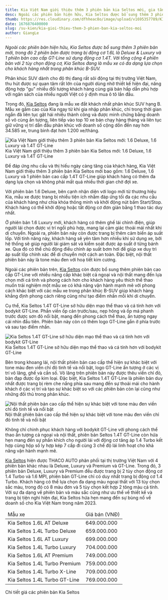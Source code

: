```yaml
---
title: Kia Việt Nam giới thiệu thêm 3 phiên bản kia Seltos mới, gia tăng lựa chọn cho khách Việt
desc: Ngoài các phiên bản hiện hữu, Kia Seltos được bổ sung thêm 3 phiên bản mới, trong đó 2 phiên bản được trang bị động cơ 1.6L là Deluxe & Luxury và 1 phiên bản cao cấp GT-Line sử dụng động cơ 1.4T.
thumb: https://res.cloudinary.com/dfhheac8o/image/upload/v1695357789/KIA/KIA%20Posts/kia-seltos-14-turbo-gt-line_jtjq2t.webp
date: 1676876400000
slug: /su-kien/kia-gioi-thieu-them-3-phien-ban-kia-seltos-moi
author: GiangLe
---
```


_Ngoài các phiên bản hiện hữu, Kia Seltos được bổ sung thêm 3 phiên bản mới, trong đó 2 phiên bản được trang bị động cơ 1.6L là Deluxe & Luxury và 1 phiên bản cao cấp GT-Line sử dụng động cơ 1.4T. Với tổng cộng 4 phiên bản với 2 tùy chọn động cơ, Kia Seltos đang là mẫu xe có đa dạng lựa chọn cho khách hàng nhất trong phân khúc B-SUV._

Phân khúc SUV dành cho đô thị đang rất sôi động tại thị trường Việt Nam, thu hút được sự quan tâm rất lớn của người dùng nhờ thiết kế hiện đại, năng động hợp "gu" nhiều đối tượng khách hàng cùng giá bán hấp dẫn phù hợp với ngân sách của nhiều người Việt có ý định mua ô tô lần đầu.

Trong đó, [Kia Seltos](https://seltos.kiavietnam.com.vn/) đang là mẫu xe đắt khách nhất phân khúc SUV hạng B. Mẫu xe gầm cao của Kia ngay từ khi gia nhập phân khúc, chỉ trong thời gian ngắn đã liên tục gặt hái nhiều thành công và được minh chứng bằng doanh số vô cùng ấn tượng, liên tiếp vào top 10 xe bán chạy hàng tháng và liên tục giữ vững vị trí dẫn đầu phân khúc với doanh số cộng dồn đến nay hơn 34.585 xe, trung bình đạt hơn 1.200 xe/tháng.

<div class="post-img-wrapper" style={{aspectRatio:2.3}}>
<Image src="https://res.cloudinary.com/dfhheac8o/image/upload/v1695357789/KIA/KIA%20Posts/kia-seltos-14-turbo-gt-line_jtjq2t.webp" alt="Kia Việt Nam giới thiệu thêm 3 phiên bản Kia Seltos mới: 1.6 Deluxe, 1.6 Luxury và 1.4T GT-Line" fill={true} />
<span class="post-img-title">Kia Việt Nam giới thiệu thêm 3 phiên bản Kia Seltos mới: 1.6 Deluxe, 1.6 Luxury và 1.4T GT-Line</span>
</div>

Để đáp ứng nhu cầu và thị hiếu ngày càng tăng của khách hàng, Kia Việt Nam giới thiệu thêm 3 phiên bản Kia Seltos mới bao gồm: 1.6 Deluxe, 1.6 Luxury và 1 phiên bản cao cấp 1.4T GT-Line giúp khách hàng có thêm đa dạng lựa chọn và không phải mất quá nhiều thời gian chờ đợi xe.

Với phiên bản 1.6 Deluxe, bên cạnh nhận diện với logo mới từ thương hiệu Kia, mẫu xe được trang bị nhiều tiện ích nhằm đáp ứng tối đa các nhu cầu của khách hàng như chìa khóa thông minh và khởi động nút bấm Start/Stop. Khách hàng có thể khởi động hoặc tắt động cơ đơn giản bằng 1 thao tác duy nhất.

Ở phiên bản 1.6 Luxury mới, khách hàng có thêm ghế lái chỉnh điện, giúp người lái chọn được vị trí ngồi phù hợp, mang lại cảm giác thoải mái nhất khi di chuyển. Ngoài ra, phiên bản này còn được trang bị thêm cảm biến áp suất lốp. Với tính năng này, khách hàng sẽ yên tâm hơn nhiều khi sử dụng xe, bởi hệ thống sẽ giúp người lái giám sát và kiểm soát được áp suất ở từng bánh xe. Qua đó có thể chủ động điều chỉnh áp suất bơm hơi để giúp xe duy trì áp suất lốp chính xác để di chuyển một cách an toàn. Đặc biệt, nội thất phiên bản này là tone màu đen với hoạ tiết kim cương.

Ngoài các phiên bản trên, [Kia Seltos](https://seltos.kiavietnam.com.vn/) còn được bổ sung thêm phiên bản cao cấp GT-Line với nhiều nâng cấp khác biệt cả ngoại và nội thất mang đến lựa chọn mới cá tính và phong cách hơn cho khách hàng yêu thích thể thao muốn trải nghiệm một mẫu xe có khả năng vận hành mạnh mẽ với phong cách khác biệt với các mẫu xe trong phân khúc B-SUV giúp khách hàng khẳng định phong cách riêng cũng như tạo điểm nhấn mỗi khi di chuyển.

Cụ thể, Kia Seltos 1.4T GT-Line sở hữu diện mạo thể thao và cá tính hơn với bodykit GT-Line. Phần viền ốp cản trước/sau, nẹp hông và ốp má phanh trước được sơn đỏ nổi bật, mang đến phong cách thể thao, ấn tượng ngay cái nhìn đầu tiên. Phiên bản này còn có thêm logo GT-Line gắn ở phía trước và sau tạo điểm nhấn.

<div class="post-img-wrapper" style={{aspectRatio:1.776}}>
<Image src="https://res.cloudinary.com/dfhheac8o/image/upload/v1695357790/KIA/KIA%20Posts/kia-seltos-gt-line_kbsmvp.webp" alt="Kia Seltos 1.4T GT-Line sở hữu diện mạo thể thao và cá tính hơn với bodykit GT-Line" fill={true} />
<span class="post-img-title">Kia Seltos 1.4T GT-Line sở hữu diện mạo thể thao và cá tính hơn với bodykit GT-Line</span>
</div>

Bên trong khoang lái, nội thất phiên bản cao cấp thể hiện sự khác biệt với tone màu đen viền chỉ đỏ tinh tế và nổi bật, logo GT-Line ấn tượng ở các vị trí vô lăng, ghế và cần số. Vô lăng trên phiên bản này được thêu viền chỉ đỏ, bàn đạp được ốp kim loại. Đặc biệt, Kia Seltos 1.4T GT-Line là phiên bản duy nhất được trang bị rèm che nắng phía sau mang đến sự thoải mái cho hành khách ở các vị trí và tạo sự khác biệt so với các phiên bản còn lại cũng như những đối thủ trong phân khúc.

<div class="post-img-wrapper" style={{aspectRatio:1.776}}>
<Image src="https://res.cloudinary.com/dfhheac8o/image/upload/v1695357790/KIA/KIA%20Posts/noi-that-kia-seltos-gt-line_hqz5qr.webp" alt="Nội thất phiên bản cao cấp thể hiện sự khác biệt với tone màu đen viền chỉ đỏ tinh tế và nổi bật" fill={true} />
<span class="post-img-title">Nội thất phiên bản cao cấp thể hiện sự khác biệt với tone màu đen viền chỉ đỏ tinh tế và nổi bật</span>
</div>

Không chỉ chinh phục khách hàng với bodykit GT-Line với phong cách thể thao ấn tượng cả ngoại và nội thất, phiên bản Seltos 1.4T GT-Line còn hứa hẹn mang đến sự phấn khích cho người lái với động cơ tăng áp 1.4 Turbo kết hợp cùng hộp số ly hợp kép 7 cấp đi cùng 3 chế độ lái linh hoạt cho khả năng vận hành mạnh mẽ.

[Kia Seltos](https://kiavietnam.com.vn/chi-tiet-san-pham/seltos) hiện được THACO AUTO phân phối tại thị trường Việt Nam với 4 phiên bản khác nhau là Deluxe, Luxury và Premium và GT-Line. Trong đó, 3 phiên bản Deluxe, Luxury và Premium đều được trang bị 2 tùy chọn động cơ 1.4 Turbo và 1.6 MPI, phiên bản GT-Line chỉ có duy nhất trang bị động cơ 1.4 Turbo. Khách hàng có thể lựa chọn đa dạng màu ngoại thất với 13 tùy chọn sắc màu, trong đó có 8 màu đơn và 5 tùy chọn kết hợp 2 tông màu cá tính. Với sự đa dạng về phiên bản và màu sắc cũng như ưu thế về thiết kế và trang bị tiện nghi hiện đại, Kia Seltos hứa hẹn mang đến sự bùng nổ về doanh số cho Kia Việt Nam trong năm 2023.

<table>
  <thead>
    <tr>
      <td>Mẫu xe</td>
      <td>Giá bán (VNĐ)</td>
    </tr>
  </thead>

  <tbody>
    <tr>
      <td>Kia Seltos 1.6L AT Deluxe</td>
      <td>649.000.000</td>
    </tr>
    <tr>
      <td>Kia Seltos 1.4L Turbo Deluxe</td>
      <td>659.000.000</td>
    </tr>
    <tr>
      <td>Kia Seltos 1.6L AT Luxury</td>
      <td>699.000.000</td>
    </tr>
    <tr>
      <td>Kia Seltos 1.4L Turbo Luxury</td>
      <td>704.000.000</td>
    </tr>
    <tr>
      <td>Kia Seltos 1.6L AT Premium</td>
      <td>749.000.000</td>
    </tr>
    <tr>
      <td>Kia Seltos 1.4L Turbo Premium</td>
      <td>759.000.000</td>
    </tr>
    <tr>
      <td>Kia Seltos 1.4L Turbo X-Line</td>
      <td>709.000.000</td>
    </tr>
    <tr>
      <td>Kia Seltos 1.4L Turbo GT-Line</td>
      <td>769.000.000</td>
    </tr>
  </tbody>
</table>

<p class="table-title">Chi tiết giá các phiên bản Kia Seltos</p>
